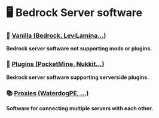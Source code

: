 # 🖥 Bedrock Server software

### 📗 [Vanilla (Bedrock, LeviLamina...)](/bedrock/VANILLA.md)
**Bedrock server software not supporting mods or plugins.**
### 📘 [Plugins (PocketMine, Nukkit...)](/bedrock/PLUGINS.md)
**Bedrock server software supporting serverside plugins.**
### 📚 [Proxies (WaterdogPE, ...)](/bedrock/PROXIES.md)
**Software for connecting multiple servers with each other.**
